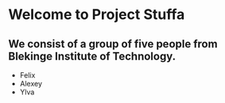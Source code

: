 # Welcome to Project Stuffa
## We consist of a group of five people from Blekinge Institute of Technology. 
+ Felix
+ Alexey
+ Ylva